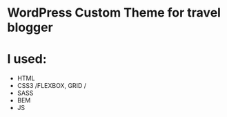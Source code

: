 # WordPress Custom Theme for travel blogger

# I used:

- HTML
- CSS3 /FLEXBOX, GRID /
- SASS
- BEM
- JS


